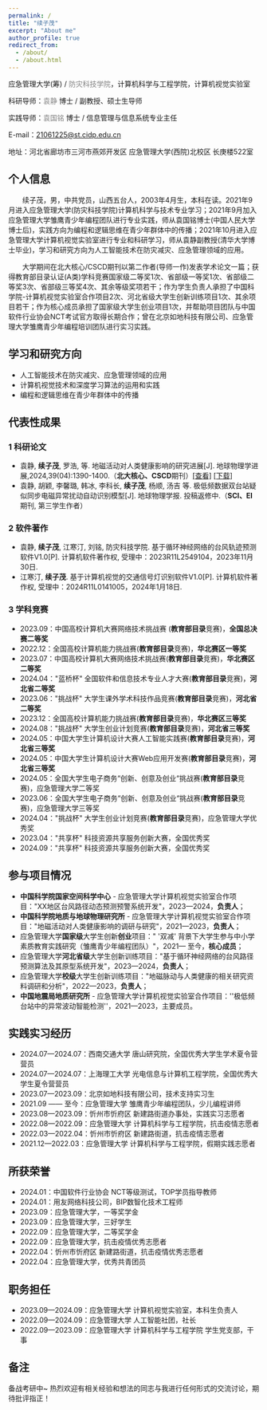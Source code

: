 ```yaml
---
permalink: /
title: "续子茂"
excerpt: "About me"
author_profile: true
redirect_from: 
  - /about/
  - /about.html
---
```






应急管理大学(筹) / <a href="https://www.cidp.edu.cn/" style="text-decoration:none; color:grey;">防灾科技学院</a>，计算机科学与工程学院，计算机视觉实验室

科研导师：<a href="https://baike.baidu.com/item/%E8%A2%81%E9%9D%99/63116510?fr=ge_ala" style="text-decoration:none; color:grey;">袁静</a> 博士 / 副教授、硕士生导师

实践导师：<a href="https://baike.baidu.com/item/%E8%A2%81%E5%9B%BD%E9%93%AD/63135840?fromModule=lemma_sense-layer#viewPageContent" style="text-decoration:none; color:grey;">袁国铭</a>  博士 / 信息管理与信息系统专业主任

E-mail：21061225@st.cidp.edu.cn

地址：河北省廊坊市三河市燕郊开发区 应急管理大学(西院)北校区 长庚楼522室



## 个人信息

<style>
.indent {
    text-indent: 2em; /* 首行缩进2字符（2个汉字宽度） */
}
</style>
<p class="indent">续子茂，男，中共党员，山西五台人，2003年4月生，本科在读。2021年9月进入应急管理大学(防灾科技学院)计算机科学与技术专业学习；2021年9月加入应急管理大学雏鹰青少年编程团队进行专业实践，师从袁国铭博士(中国人民大学博士后)，实践方向为编程和逻辑思维在青少年群体中的传播；2021年10月进入应急管理大学计算机视觉实验室进行专业和科研学习，师从袁静副教授(清华大学博士毕业)，学习和研究方向为人工智能技术在防灾减灾、应急管理领域的应用。</p>
<p class="indent">大学期间在北大核心/CSCD期刊以第二作者(导师一作)发表学术论文一篇；获得教育部目录认证(A类)学科竞赛国家级二等奖1次、省部级一等奖1次、省部级二等奖3次、省部级三等奖4次、其余等级奖项若干；作为学生负责人承担了中国科学院-计算机视觉实验室合作项目2次、河北省级大学生创新训练项目1次、其余项目若干；作为核心成员承担了国家级大学生创业项目1次，并帮助项目团队与中国软件行业协会NCT考试官方取得长期合作；曾在北京如地科技有限公司、应急管理大学雏鹰青少年编程培训团队进行实习实践。</p>



## 学习和研究方向

* 人工智能技术在防灾减灾、应急管理领域的应用
* 计算机视觉技术和深度学习算法的运用和实践
* 编程和逻辑思维在青少年群体中的传播



## 代表性成果

### 1 科研论文

- 袁静, **续子茂**, 罗浩, 等. 地磁活动对人类健康影响的研究进展[J]. 地球物理学进展,2024,39(04):1390-1400.（**北大核心、CSCD**期刊）[[查看]](https://kns-cnki-net-s.webvpn.cidp.edu.cn/kcms2/article/abstract?v=PAev8JwjQivFvAf3sAtJ2aLfsnJjonJIS12sefB5R35jq-UJrfNaC-6YpygzThC-StWQALqsfeSXOjZLn1kxjIizGqj3HVhpBCjsaILQcmnLfabNT3LyruDzosJPss0v-aT7flnzWab1aEZNcqpAJZ2Q1xehO6c1UbCT7IICmwUVzj-QobycFo9LnVgpJWArUXhhfoBSmVV36yzbwYHHY6q_6pFKRiU7UdNR0MeilbAb41IpMSjxtQvrCwPRIWLqGcpbAP4K74M_VQOau-gJNkXgWtdB-J45_6Kh_6w0HTm_DUolFb1sW8UIWRLmnYxeKhvVmSlU_00yQY5KQ9DfE4KJnoOf5zISmtUs3TCg_S4=&uniplatform=NZKPT&language=CHS)   [[下载]](https://xuzimao.github.io//paper_pdf//地磁活动对人类健康影响的研究进展.pdf)
- 袁静, 胡颖, 李馨璐, 韩冰, 李科长, **续子茂**, 杨顺, 汤吉 等. 极低频数据双台站疑似同步电磁异常扰动自动识别模型[J]. 地球物理学报. 投稿返修中.（**SCI、EI** 期刊, 第三学生作者）


### 2 软件著作

* 袁静, **续子茂**, 江寒汀, 刘铭, 防灾科技学院. 基于循环神经网络的台风轨迹预测软件V1.0[P]. 计算机软件著作权, 受理中：2023R11L2549104，2023年11月30日.
* 江寒汀, **续子茂**. 基于计算机视觉的交通信号灯识别软件V1.0[P]. 计算机软件著作权, 受理中：2024R11L0141005，2024年1月18日.


### 3 学科竞赛

- 2023.09：中国高校计算机大赛网络技术挑战赛 (**教育部目录**竞赛)，**全国总决赛二等奖**
- 2022.12：全国高校计算机能力挑战赛(**教育部目录**竞赛)，**华北赛区一等奖**
- 2023.07：中国高校计算机大赛网络技术挑战赛(**教育部目录**竞赛)，**华北赛区二等奖**
- 2024.04："蓝桥杯" 全国软件和信息技术专业人才大赛(**教育部目录**竞赛)，**河北省二等奖**
- 2023.06："挑战杯" 大学生课外学术科技作品竞赛(**教育部目录**竞赛)，**河北省二等奖**
- 2023.12：全国高校计算机能力挑战赛(**教育部目录**竞赛)，**华北赛区三等奖**
- 2024.08："挑战杯" 大学生创业计划竞赛(**教育部目录**竞赛)，**河北省三等奖**
- 2024.05：中国大学生计算机设计大赛人工智能实践赛(**教育部目录**竞赛)，**河北省三等奖**
- 2024.05：中国大学生计算机设计大赛Web应用开发赛(**教育部目录**竞赛)，**河北省三等奖**
- 2024.05：全国大学生电子商务“创新、创意及创业“挑战赛(**教育部目录**竞赛)，应急管理大学二等奖
- 2023.06：全国大学生电子商务“创新、创意及创业“挑战赛(**教育部目录**竞赛)，应急管理大学三等奖
- 2024.04："挑战杯" 大学生创业计划竞赛(**教育部目录**竞赛)，应急管理大学优秀奖
- 2023.04："共享杯" 科技资源共享服务创新大赛，全国优秀奖
- 2024.09："共享杯" 科技资源共享服务创新大赛，全国优秀奖



## 参与项目情况

- **中国科学院国家空间科学中心** - 应急管理大学计算机视觉实验室合作项目："XX地区台风路径动态预测预警系统开发"，2023—2024，**负责人**；
- **中国科学院地质与地球物理研究所** - 应急管理大学计算机视觉实验室合作项目："地磁活动对人类健康影响的调研与研究"，2021—2023，**负责人**；
- 应急管理大学**国家级**大学生创新**创业**项目：" '双减' 背景下大学生参与中小学素质教育实践研究（雏鹰青少年编程团队）"，2021— 至今，**核心成员**；
- 应急管理大学**河北省级**大学生创新训练项目："基于循环神经网络的台风路径预测算法及其原型系统开发"，2023—2024，**负责人**；
- 应急管理大学**校级**大学生创新训练项目："地磁脉动与人类健康的相关研究资料调研和分析"，2022—2023，**负责人**；
- **中国地震局地质研究所** - 应急管理大学计算机视觉实验室合作项目：''极低频台站中的异常波动智能检测''，2021—2023，主要成员。



## 实践实习经历

- 2024.07—2024.07：西南交通大学 唐山研究院，全国优秀大学生学术夏令营营员 
- 2024.07—2024.07：上海理工大学 光电信息与计算机工程学院，全国优秀大学生夏令营营员
- 2023.07—2023.09：北京如地科技有限公司，技术支持实习生
- 2021.09 —— 至今：应急管理大学 雏鹰青少年编程团队，少儿编程讲师
- 2023.08—2023.09：忻州市忻府区 新建路街道办事处，实践实习志愿者
- 2022.08—2022.09：应急管理大学 计算机科学与工程学院，抗击疫情志愿者
- 2022.03—2022.04：忻州市忻府区 新建路街道，抗击疫情志愿者
- 2021.12—2022.03：应急管理大学 计算机科学与工程学院，假期实践志愿者



## 所获荣誉

- 2024.01：中国软件行业协会 NCT等级测试，TOP学员指导教师
- 2024.01：用友网络科技公司，BIP数智化技术工程师
- 2023.09：应急管理大学，一等奖学金
- 2023.09：应急管理大学，三好学生
- 2022.09：应急管理大学，二等奖学金
- 2022.09：应急管理大学，抗击疫情优秀志愿者
- 2022.04：忻州市忻府区 新建路街道，抗击疫情优秀志愿者
- 2022.04：应急管理大学，优秀共青团员



## 职务担任

- 2023.09—2024.09：应急管理大学 计算机视觉实验室，本科生负责人
- 2022.09—2024.09：应急管理大学 人工智能社团，社长
- 2022.09—2023.09：应急管理大学 计算机科学与工程学院 学生党支部，干事



## 备注

备战考研中~  热烈欢迎有相关经验和想法的同志与我进行任何形式的交流讨论，期待批评指正！  
